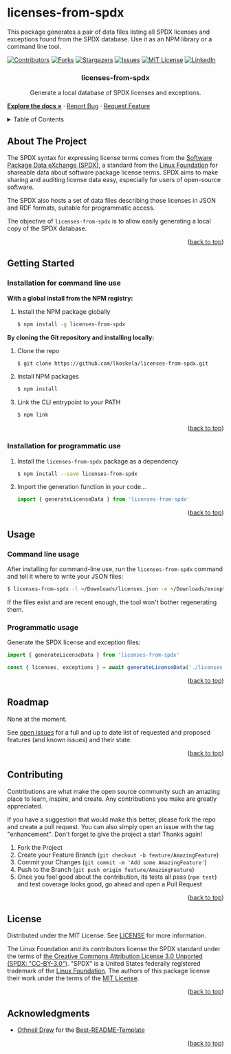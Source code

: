 # licenses-from-spdx

This package generates a pair of data files listing all SPDX licenses and exceptions found
from the SPDX database. Use it as an NPM library or a command line tool.


<div id="top"></div>

[![Contributors][contributors-shield]][contributors-url]
[![Forks][forks-shield]][forks-url]
[![Stargazers][stars-shield]][stars-url]
[![Issues][issues-shield]][issues-url]
[![MIT License][license-shield]][license-url]
[![LinkedIn][linkedin-shield]][linkedin-url]

<h3 align="center">licenses-from-spdx</h3>
<p align="center">Generate a local database of SPDX licenses and exceptions.</p>
<p>
    <a href="https://github.com/lkoskela/licenses-from-spdx"><strong>Explore the docs »</strong></a>
    ·
    <a href="https://github.com/lkoskela/licenses-from-spdx/issues">Report Bug</a>
    ·
    <a href="https://github.com/lkoskela/licenses-from-spdx/issues">Request Feature</a>
</p>


<!-- TABLE OF CONTENTS -->
<details>
  <summary>Table of Contents</summary>
  <ol>
    <li><a href="#about-the-project">About The Project</a></li>
    <li>
      <a href="#getting-started">Getting Started</a>
      <ul>
        <li><a href="#prerequisites">Prerequisites</a></li>
        <li><a href="#installation-for-programmatic-use">Installation for programmatic use</a></li>
      </ul>
    </li>
    <li>
      <a href="#usage">Usage</a>
      <ul>
        <li><a href="#programmatic-usage">Programmatic usage</a></li>
      </ul>
    </li>
    <!--
    <li><a href="#roadmap">Roadmap</a></li>
    -->
    <li><a href="#contributing">Contributing</a></li>
    <li><a href="#license">License</a></li>
    <li><a href="#acknowledgments">Acknowledgments</a></li>
  </ol>
</details>
<!--
-->


<!-- ABOUT THE PROJECT -->
## About The Project

The SPDX syntax for expressing license terms comes from the [Software Package Data eXchange (SPDX)](https://spdx.org/), a standard from the [Linux Foundation](https://www.linuxfoundation.org/) for shareable data about software package license terms. SPDX aims to make sharing and auditing license data easy, especially for users of open-source software.

The SPDX also hosts a set of data files describing those licenses in JSON and RDF formats, suitable for programmatic access.

The objective of `licenses-from-spdx` is to allow easily generating a local copy of the SPDX database.

<p align="right">(<a href="#top">back to top</a>)</p>


<!-- GETTING STARTED -->
## Getting Started

### Installation for command line use

**With a global install from the NPM registry:**

1. Install the NPM package globally
   ```sh
   $ npm install -g licenses-from-spdx
   ```

**By cloning the Git repository and installing locally:**

1. Clone the repo
   ```sh
   $ git clone https://github.com/lkoskela/licenses-from-spdx.git
   ```
2. Install NPM packages
   ```sh
   $ npm install
   ```
3. Link the CLI entrypoint to your PATH
   ```sh
   $ npm link
   ```

<p align="right">(<a href="#top">back to top</a>)</p>

### Installation for programmatic use

1. Install the `licenses-from-spdx` package as a dependency
   ```sh
   $ npm install --save licenses-from-spdx
   ```
2. Import the generation function in your code...
   ```js
   import { generateLicenseData } from 'licenses-from-spdx'
   ```

<p align="right">(<a href="#top">back to top</a>)</p>



<!-- USAGE EXAMPLES -->

## Usage

### Command line usage

After installing for command-line use, run the `licenses-from-spdx` command and tell it where to write your JSON files:

   ```sh
   $ licenses-from-spdx -l ~/Downloads/licenses.json -e ~/Downloads/exceptions.json
  ```

If the files exist and are recent enough, the tool won't bother regenerating them.

### Programmatic usage

Generate the SPDX license and exception files:
   ```js
   import { generateLicenseData } from 'licenses-from-spdx'

   const { licenses, exceptions } = await generateLicenseData('./licenses.json', './exceptions.json')
   ```

<p align="right">(<a href="#top">back to top</a>)</p>


<!-- ROADMAP -->
## Roadmap

None at the moment.

See [open issues](https://github.com/lkoskela/licenses-from-spdx/issues) for a full and up to date list of requested and proposed features (and known issues) and their state.

<p align="right">(<a href="#top">back to top</a>)</p>


<!-- CONTRIBUTING -->
## Contributing

Contributions are what make the open source community such an amazing place to learn, inspire, and create. Any contributions you make are greatly appreciated.

If you have a suggestion that would make this better, please fork the repo and create a pull request. You can also simply open an issue with the tag "enhancement". Don't forget to give the project a star! Thanks again!

1. Fork the Project
2. Create your Feature Branch (`git checkout -b feature/AmazingFeature`)
3. Commit your Changes (`git commit -m 'Add some AmazingFeature'`)
4. Push to the Branch (`git push origin feature/AmazingFeature`)
5. Once you feel good about the contribution, its tests all pass (`npm test`) and test coverage looks good, go ahead and open a Pull Request

<p align="right">(<a href="#top">back to top</a>)</p>



<!-- LICENSE -->
## License

Distributed under the MIT License. See [LICENSE][license-url] for more information.

The Linux Foundation and its contributors license the SPDX standard under the terms of [the Creative Commons Attribution License 3.0 Unported (SPDX: "CC-BY-3.0")](http://spdx.org/licenses/CC-BY-3.0). "SPDX" is a United States federally registered trademark of the [Linux Foundation](https://www.linuxfoundation.org/). The authors of this package license their work under the terms of the [MIT License](https://spdx.org/licenses/MIT.html).

<p align="right">(<a href="#top">back to top</a>)</p>



<!-- ACKNOWLEDGMENTS -->
## Acknowledgments

* [Othneil Drew](https://github.com/othneildrew) for the [Best-README-Template](https://github.com/othneildrew/Best-README-Template)

<p align="right">(<a href="#top">back to top</a>)</p>



<!-- MARKDOWN LINKS & IMAGES -->
<!-- https://www.markdownguide.org/basic-syntax/#reference-style-links -->
[contributors-shield]: https://img.shields.io/github/contributors/lkoskela/licenses-from-spdx.svg?style=for-the-badge
[contributors-url]: https://github.com/lkoskela/licenses-from-spdx/graphs/contributors
[forks-shield]: https://img.shields.io/github/forks/lkoskela/licenses-from-spdx.svg?style=for-the-badge
[forks-url]: https://github.com/lkoskela/licenses-from-spdx/network/members
[stars-shield]: https://img.shields.io/github/stars/lkoskela/licenses-from-spdx.svg?style=for-the-badge
[stars-url]: https://github.com/lkoskela/licenses-from-spdx/stargazers
[issues-shield]: https://img.shields.io/github/issues/lkoskela/licenses-from-spdx.svg?style=for-the-badge
[issues-url]: https://github.com/lkoskela/licenses-from-spdx/issues
[license-shield]: https://img.shields.io/github/license/lkoskela/licenses-from-spdx.svg?style=for-the-badge
[license-url]: https://github.com/lkoskela/licenses-from-spdx/blob/master/LICENSE
[linkedin-shield]: https://img.shields.io/badge/-LinkedIn-black.svg?style=for-the-badge&logo=linkedin&colorB=555
[linkedin-url]: https://linkedin.com/in/lassekoskela
